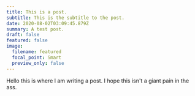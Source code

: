 ```yaml
---
title: This is a post.
subtitle: This is the subtitle to the post.
date: 2020-08-02T03:09:45.879Z
summary: A test post.
draft: false
featured: false
image:
  filename: featured
  focal_point: Smart
  preview_only: false
---
```

Hello this is where I am writing a post. I hope this isn't a giant pain in the ass.